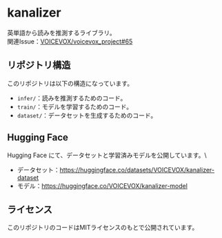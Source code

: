 # kanalizer

英単語から読みを推測するライブラリ。\
関連Issue：[VOICEVOX/voicevox_project#65](https://github.com/VOICEVOX/voicevox_project/issues/65)

## リポジトリ構造

このリポジトリは以下の構造になっています。

- `infer/`：読みを推測するためのコード。
- `train/`：モデルを学習するためのコード。
- `dataset/`：データセットを生成するためのコード。

## Hugging Face

Hugging Face にて、データセットと学習済みモデルを公開しています。\
- データセット：<https://huggingface.co/datasets/VOICEVOX/kanalizer-dataset>
- モデル：<https://huggingface.co/VOICEVOX/kanalizer-model>

## ライセンス

このリポジトリのコードはMITライセンスのもとで公開されています。
